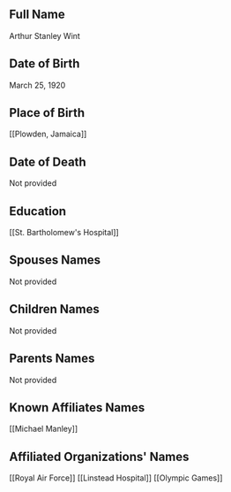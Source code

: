 ## Full Name
Arthur Stanley Wint

## Date of Birth
March 25, 1920

## Place of Birth
[[Plowden, Jamaica]]

## Date of Death
Not provided

## Education
[[St. Bartholomew's Hospital]]

## Spouses Names
Not provided

## Children Names
Not provided

## Parents Names
Not provided

## Known Affiliates Names
[[Michael Manley]]

## Affiliated Organizations' Names
[[Royal Air Force]] [[Linstead Hospital]] [[Olympic Games]]

